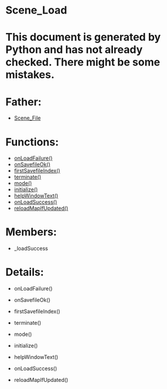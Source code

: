 Scene_Load
===

# This document is generated by Python and has not already checked. There might be some mistakes.

# Father:
* [Scene_File](Scene_File.md)


# Functions:
* [onLoadFailure()](#onLoadFailure)
* [onSavefileOk()](#onSavefileOk)
* [firstSavefileIndex()](#firstSavefileIndex)
* [terminate()](#terminate)
* [mode()](#mode)
* [initialize()](#initialize)
* [helpWindowText()](#helpWindowText)
* [onLoadSuccess()](#onLoadSuccess)
* [reloadMapIfUpdated()](#reloadMapIfUpdated)

# Members:
* _loadSuccess

# Details:
<p id=onLoadFailure></p>

* onLoadFailure()
	

<p id=onSavefileOk></p>

* onSavefileOk()
	

<p id=firstSavefileIndex></p>

* firstSavefileIndex()
	

<p id=terminate></p>

* terminate()
	

<p id=mode></p>

* mode()
	

<p id=initialize></p>

* initialize()
	

<p id=helpWindowText></p>

* helpWindowText()
	

<p id=onLoadSuccess></p>

* onLoadSuccess()
	

<p id=reloadMapIfUpdated></p>

* reloadMapIfUpdated()
	

